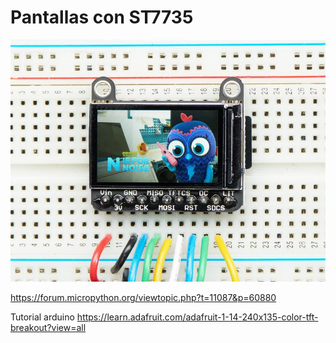 # Pantallas con ST7735

![](./images/tft_st7735.jpg)

https://forum.micropython.org/viewtopic.php?t=11087&p=60880

Tutorial arduino https://learn.adafruit.com/adafruit-1-14-240x135-color-tft-breakout?view=all
